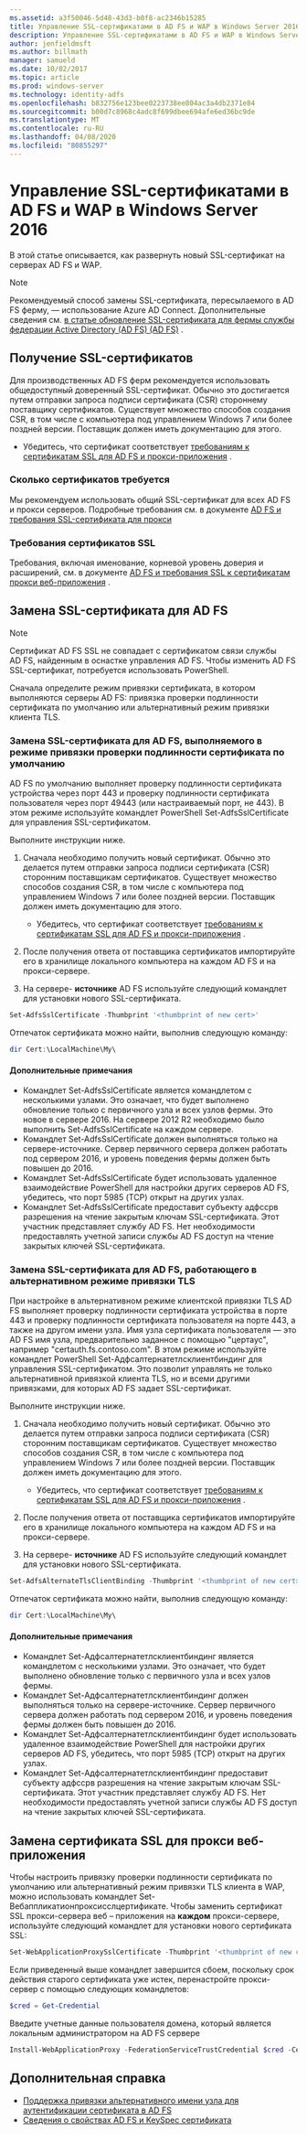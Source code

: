 ```yaml
---
ms.assetid: a3f50046-5d48-43d3-b0f8-ac2346b15285
title: Управление SSL-сертификатами в AD FS и WAP в Windows Server 2016
description: Управление SSL-сертификатами в AD FS и WAP в Windows Server 2016
author: jenfieldmsft
ms.author: billmath
manager: samueld
ms.date: 10/02/2017
ms.topic: article
ms.prod: windows-server
ms.technology: identity-adfs
ms.openlocfilehash: b832756e123bee0223738ee804ac3a4db2371e84
ms.sourcegitcommit: b00d7c8968c4adc8f699dbee694afe6ed36bc9de
ms.translationtype: MT
ms.contentlocale: ru-RU
ms.lasthandoff: 04/08/2020
ms.locfileid: "80855297"
---
```

# <a name="managing-ssl-certificates-in-ad-fs-and-wap-in-windows-server-2016"></a>Управление SSL-сертификатами в AD FS и WAP в Windows Server 2016



В этой статье описывается, как развернуть новый SSL-сертификат на серверах AD FS и WAP.

>[!NOTE]
>Рекомендуемый способ замены SSL-сертификата, пересылаемого в AD FS ферму, — использование Azure AD Connect.  Дополнительные сведения см. [в статье обновление SSL-сертификата для фермы службы федерации Active Directory (AD FS) (AD FS)](https://docs.microsoft.com/azure/active-directory/connect/active-directory-aadconnectfed-ssl-update) .

## <a name="obtaining-your-ssl-certificates"></a>Получение SSL-сертификатов
Для производственных AD FS ферм рекомендуется использовать общедоступный доверенный SSL-сертификат. Обычно это достигается путем отправки запроса подписи сертификата (CSR) стороннему поставщику сертификатов. Существует множество способов создания CSR, в том числе с компьютера под управлением Windows 7 или более поздней версии. Поставщик должен иметь документацию для этого.

- Убедитесь, что сертификат соответствует [требованиям к сертификатам SSL для AD FS и прокси-приложения](https://technet.microsoft.com/windows-server-docs/identity/ad-fs/overview/AD-FS-2016-Requirements#BKMK_1) .

### <a name="how-many-certificates-are-needed"></a>Сколько сертификатов требуется
Мы рекомендуем использовать общий SSL-сертификат для всех AD FS и прокси серверов. Подробные требования см. в документе [AD FS и требования SSL-сертификата для прокси](https://technet.microsoft.com/windows-server-docs/identity/ad-fs/overview/AD-FS-2016-Requirements#BKMK_1)

### <a name="ssl-certificate-requirements"></a>Требования сертификатов SSL
Требования, включая именование, корневой уровень доверия и расширений, см. в документе [AD FS и требования SSL к сертификатам прокси веб-приложения](https://technet.microsoft.com/windows-server-docs/identity/ad-fs/overview/AD-FS-2016-Requirements#BKMK_1) .

## <a name="replacing-the-ssl-certificate-for-ad-fs"></a>Замена SSL-сертификата для AD FS
> [!NOTE]
> Сертификат AD FS SSL не совпадает с сертификатом связи службы AD FS, найденным в оснастке управления AD FS. Чтобы изменить AD FS SSL-сертификат, потребуется использовать PowerShell.

Сначала определите режим привязки сертификата, в котором выполняются серверы AD FS: привязка проверки подлинности сертификата по умолчанию или альтернативный режим привязки клиента TLS.

### <a name="replacing-the-ssl-certificate-for-ad-fs-running-in-default-certificate-authentication-binding-mode"></a>Замена SSL-сертификата для AD FS, выполняемого в режиме привязки проверки подлинности сертификата по умолчанию
AD FS по умолчанию выполняет проверку подлинности сертификата устройства через порт 443 и проверку подлинности сертификата пользователя через порт 49443 (или настраиваемый порт, не 443).
В этом режиме используйте командлет PowerShell Set-AdfsSslCertificate для управления SSL-сертификатом.

Выполните инструкции ниже.

1. Сначала необходимо получить новый сертификат. Обычно это делается путем отправки запроса подписи сертификата (CSR) сторонним поставщикам сертификатов. Существует множество способов создания CSR, в том числе с компьютера под управлением Windows 7 или более поздней версии. Поставщик должен иметь документацию для этого.

    * Убедитесь, что сертификат соответствует [требованиям к сертификатам SSL для AD FS и прокси-приложения](https://technet.microsoft.com/windows-server-docs/identity/ad-fs/overview/AD-FS-2016-Requirements#BKMK_1) .

1. После получения ответа от поставщика сертификатов импортируйте его в хранилище локального компьютера на каждом AD FS и на прокси-сервере.

1. На сервере- **источнике** AD FS используйте следующий командлет для установки нового SSL-сертификата.

```powershell
Set-AdfsSslCertificate -Thumbprint '<thumbprint of new cert>'
```

Отпечаток сертификата можно найти, выполнив следующую команду:

```powershell
dir Cert:\LocalMachine\My\
```

#### <a name="additional-notes"></a>Дополнительные примечания

* Командлет Set-AdfsSslCertificate является командлетом с несколькими узлами. Это означает, что будет выполнено обновление только с первичного узла и всех узлов фермы. Это новое в сервере 2016. На сервере 2012 R2 необходимо было выполнить Set-AdfsSslCertificate на каждом сервере.
* Командлет Set-AdfsSslCertificate должен выполняться только на сервере-источнике. Сервер первичного сервера должен работать под сервером 2016, и уровень поведения фермы должен быть повышен до 2016.
* Командлет Set-AdfsSslCertificate будет использовать удаленное взаимодействие PowerShell для настройки других серверов AD FS, убедитесь, что порт 5985 (TCP) открыт на других узлах.
* Командлет Set-AdfsSslCertificate предоставит субъекту адфссрв разрешения на чтение закрытым ключам SSL-сертификата. Этот участник представляет службу AD FS. Нет необходимости предоставлять учетной записи службы AD FS доступ на чтение закрытых ключей SSL-сертификата.

### <a name="replacing-the-ssl-certificate-for-ad-fs-running-in-alternate-tls-binding-mode"></a>Замена SSL-сертификата для AD FS, работающего в альтернативном режиме привязки TLS
При настройке в альтернативном режиме клиентской привязки TLS AD FS выполняет проверку подлинности сертификата устройства в порте 443 и проверку подлинности сертификата пользователя на порте 443, а также на другом имени узла. Имя узла сертификата пользователя — это AD FS имя узла, предварительно заданное с помощью "цертаус", например "certauth.fs.contoso.com".
В этом режиме используйте командлет PowerShell Set-Адфсалтернатетлсклиентбиндинг для управления SSL-сертификатом. Это позволит управлять не только альтернативной привязкой клиента TLS, но и всеми другими привязками, для которых AD FS задает SSL-сертификат.

Выполните инструкции ниже.

1. Сначала необходимо получить новый сертификат. Обычно это делается путем отправки запроса подписи сертификата (CSR) сторонним поставщикам сертификатов. Существует множество способов создания CSR, в том числе с компьютера под управлением Windows 7 или более поздней версии. Поставщик должен иметь документацию для этого.

    * Убедитесь, что сертификат соответствует [требованиям к сертификатам SSL для AD FS и прокси-приложения](https://technet.microsoft.com/windows-server-docs/identity/ad-fs/overview/AD-FS-2016-Requirements#BKMK_1) .

1. После получения ответа от поставщика сертификатов импортируйте его в хранилище локального компьютера на каждом AD FS и на прокси-сервере.

1. На сервере- **источнике** AD FS используйте следующий командлет для установки нового SSL-сертификата.

```powershell
Set-AdfsAlternateTlsClientBinding -Thumbprint '<thumbprint of new cert>'
```

Отпечаток сертификата можно найти, выполнив следующую команду:

```powershell
dir Cert:\LocalMachine\My\
```

#### <a name="additional-notes"></a>Дополнительные примечания

* Командлет Set-Адфсалтернатетлсклиентбиндинг является командлетом с несколькими узлами. Это означает, что будет выполнено обновление только с первичного узла и всех узлов фермы.
* Командлет Set-Адфсалтернатетлсклиентбиндинг должен выполняться только на сервере-источнике. Сервер первичного сервера должен работать под сервером 2016, и уровень поведения фермы должен быть повышен до 2016.
* Командлет Set-Адфсалтернатетлсклиентбиндинг будет использовать удаленное взаимодействие PowerShell для настройки других серверов AD FS, убедитесь, что порт 5985 (TCP) открыт на других узлах.
* Командлет Set-Адфсалтернатетлсклиентбиндинг предоставит субъекту адфссрв разрешения на чтение закрытым ключам SSL-сертификата. Этот участник представляет службу AD FS. Нет необходимости предоставлять учетной записи службы AD FS доступ на чтение закрытых ключей SSL-сертификата.

## <a name="replacing-the-ssl-certificate-for-the-web-application-proxy"></a>Замена сертификата SSL для прокси веб-приложения
Чтобы настроить привязку проверки подлинности сертификата по умолчанию или альтернативный режим привязки TLS клиента в WAP, можно использовать командлет Set-Вебаппликатионпроксисслцертификате.
Чтобы заменить сертификат SSL прокси-сервера веб – приложения на **каждом** прокси-сервере, используйте следующий командлет для установки нового сертификата SSL:

```powershell
Set-WebApplicationProxySslCertificate -Thumbprint '<thumbprint of new cert>'
```

Если приведенный выше командлет завершится сбоем, поскольку срок действия старого сертификата уже истек, перенастройте прокси-сервер с помощью следующих командлетов:

```powershell
$cred = Get-Credential
```

Введите учетные данные пользователя домена, который является локальным администратором на AD FS сервере

```powershell
Install-WebApplicationProxy -FederationServiceTrustCredential $cred -CertificateThumbprint '<thumbprint of new cert>' -FederationServiceName 'fs.contoso.com'
```

## <a name="additional-references"></a>Дополнительная справка  
* [Поддержка привязки альтернативного имени узла для аутентификации сертификата в AD FS](../operations/AD-FS-support-for-alternate-hostname-binding-for-certificate-authentication.md)
* [Сведения о свойствах AD FS и KeySpec сертификата](../technical-reference/AD-FS-and-KeySpec-Property.md)
